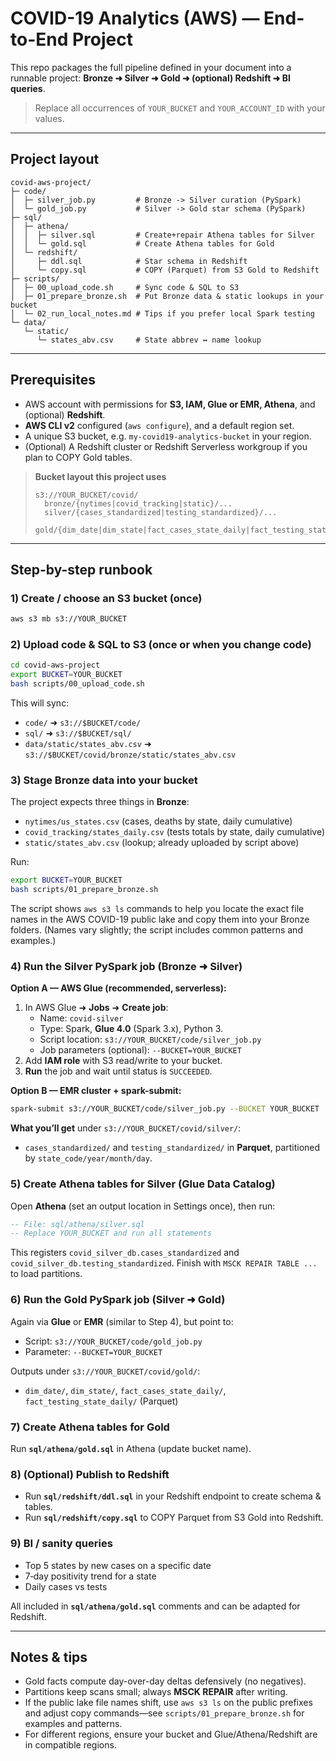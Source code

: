 
# COVID-19 Analytics (AWS) — End-to-End Project

This repo packages the full pipeline defined in your document into a runnable project: **Bronze ➜ Silver ➜ Gold ➜ (optional) Redshift ➜ BI queries**.

> Replace all occurrences of `YOUR_BUCKET` and `YOUR_ACCOUNT_ID` with your values.

---

## Project layout

```
covid-aws-project/
├─ code/
│  ├─ silver_job.py         # Bronze -> Silver curation (PySpark)
│  └─ gold_job.py           # Silver -> Gold star schema (PySpark)
├─ sql/
│  ├─ athena/
│  │  ├─ silver.sql         # Create+repair Athena tables for Silver
│  │  └─ gold.sql           # Create Athena tables for Gold
│  └─ redshift/
│     ├─ ddl.sql            # Star schema in Redshift
│     └─ copy.sql           # COPY (Parquet) from S3 Gold to Redshift
├─ scripts/
│  ├─ 00_upload_code.sh     # Sync code & SQL to S3
│  ├─ 01_prepare_bronze.sh  # Put Bronze data & static lookups in your bucket
│  └─ 02_run_local_notes.md # Tips if you prefer local Spark testing
└─ data/
   └─ static/
      └─ states_abv.csv     # State abbrev ↔ name lookup
```

---

## Prerequisites

- AWS account with permissions for **S3, IAM, Glue or EMR, Athena**, and (optional) **Redshift**.
- **AWS CLI v2** configured (`aws configure`), and a default region set.
- A unique S3 bucket, e.g. `my-covid19-analytics-bucket` in your region.
- (Optional) A Redshift cluster or Redshift Serverless workgroup if you plan to COPY Gold tables.

> **Bucket layout this project uses**
>
> ```
> s3://YOUR_BUCKET/covid/
>   bronze/{nytimes|covid_tracking|static}/...
>   silver/{cases_standardized|testing_standardized}/...
>   gold/{dim_date|dim_state|fact_cases_state_daily|fact_testing_state_daily}/...
> ```

---

## Step-by-step runbook

### 1) Create / choose an S3 bucket (once)

```bash
aws s3 mb s3://YOUR_BUCKET
```

### 2) Upload code & SQL to S3 (once or when you change code)

```bash
cd covid-aws-project
export BUCKET=YOUR_BUCKET
bash scripts/00_upload_code.sh
```

This will sync:
- `code/` ➜ `s3://$BUCKET/code/`
- `sql/`  ➜ `s3://$BUCKET/sql/`
- `data/static/states_abv.csv` ➜ `s3://$BUCKET/covid/bronze/static/states_abv.csv`

### 3) Stage Bronze data into your bucket

The project expects three things in **Bronze**:
- `nytimes/us_states.csv` (cases, deaths by state, daily cumulative)
- `covid_tracking/states_daily.csv` (tests totals by state, daily cumulative)
- `static/states_abv.csv` (lookup; already uploaded by script above)

Run:

```bash
export BUCKET=YOUR_BUCKET
bash scripts/01_prepare_bronze.sh
```

The script shows `aws s3 ls` commands to help you locate the exact file names in the AWS COVID-19 public lake and copy them into your Bronze folders. (Names vary slightly; the script includes common patterns and examples.)

### 4) Run the **Silver** PySpark job (Bronze ➜ Silver)

**Option A — AWS Glue (recommended, serverless):**
1. In AWS Glue ➜ **Jobs** ➜ **Create job**:
   - Name: `covid-silver`
   - Type: Spark, **Glue 4.0** (Spark 3.x), Python 3.
   - Script location: `s3://YOUR_BUCKET/code/silver_job.py`
   - Job parameters (optional): `--BUCKET=YOUR_BUCKET`
2. Add **IAM role** with S3 read/write to your bucket.
3. **Run** the job and wait until status is `SUCCEEDED`.

**Option B — EMR cluster + spark-submit:**
```bash
spark-submit s3://YOUR_BUCKET/code/silver_job.py --BUCKET YOUR_BUCKET
```

**What you’ll get** under `s3://YOUR_BUCKET/covid/silver/`:
- `cases_standardized/` and `testing_standardized/` in **Parquet**, partitioned by `state_code/year/month/day`.

### 5) Create Athena tables for Silver (Glue Data Catalog)

Open **Athena** (set an output location in Settings once), then run:

```sql
-- File: sql/athena/silver.sql
-- Replace YOUR_BUCKET and run all statements
```

This registers `covid_silver_db.cases_standardized` and `covid_silver_db.testing_standardized`. Finish with `MSCK REPAIR TABLE ...` to load partitions.

### 6) Run the **Gold** PySpark job (Silver ➜ Gold)

Again via **Glue** or **EMR** (similar to Step 4), but point to:

- Script: `s3://YOUR_BUCKET/code/gold_job.py`
- Parameter: `--BUCKET=YOUR_BUCKET`

Outputs under `s3://YOUR_BUCKET/covid/gold/`:
- `dim_date/`, `dim_state/`, `fact_cases_state_daily/`, `fact_testing_state_daily/` (Parquet)

### 7) Create Athena tables for Gold

Run **`sql/athena/gold.sql`** in Athena (update bucket name).

### 8) (Optional) Publish to Redshift

- Run **`sql/redshift/ddl.sql`** in your Redshift endpoint to create schema & tables.
- Run **`sql/redshift/copy.sql`** to COPY Parquet from S3 Gold into Redshift.

### 9) BI / sanity queries

- Top 5 states by new cases on a specific date
- 7‑day positivity trend for a state
- Daily cases vs tests

All included in **`sql/athena/gold.sql`** comments and can be adapted for Redshift.

---

## Notes & tips

- Gold facts compute day-over-day deltas defensively (no negatives).
- Partitions keep scans small; always **MSCK REPAIR** after writing.
- If the public lake file names shift, use `aws s3 ls` on the public prefixes and adjust copy commands—see `scripts/01_prepare_bronze.sh` for examples and patterns.
- For different regions, ensure your bucket and Glue/Athena/Redshift are in compatible regions.
